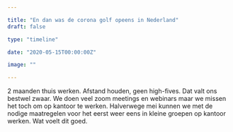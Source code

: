 ```yaml
---

title: "En dan was de corona golf opeens in Nederland"
draft: false

type: "timeline"

date: "2020-05-15T00:00:00Z"

image: ""

---
```


2 maanden thuis werken. Afstand houden, geen high-fives. Dat valt ons bestwel zwaar. We doen veel zoom meetings en webinars maar we missen het toch om op kantoor te werken. Halverwege mei kunnen we met de nodige maatregelen voor het eerst weer eens in kleine groepen op kantoor werken. Wat voelt dit goed.
